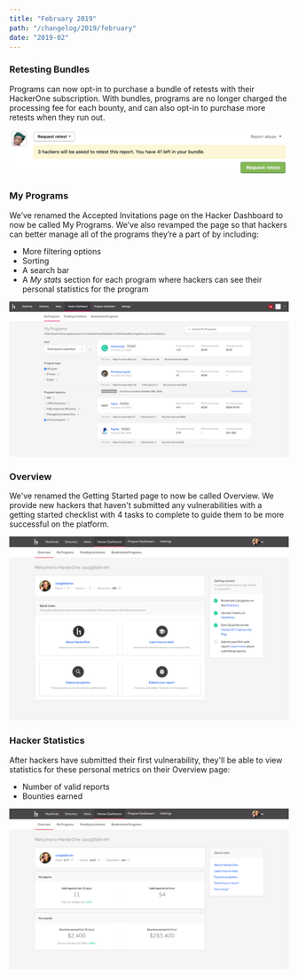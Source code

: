 ```yaml
---
title: "February 2019"
path: "/changelog/2019/february"
date: "2019-02"
---
```


### Retesting Bundles
Programs can now opt-in to purchase a bundle of retests with their HackerOne subscription. With bundles, programs are no longer charged the processing fee for each bounty, and can also opt-in to purchase more retests when they run out.

![Retesting Bundles](./images/feb_2019_retesting_bundles.png)

### My Programs
We’ve renamed the Accepted Invitations page on the Hacker Dashboard to now be called My Programs. We’ve also revamped the page so that hackers can better manage all of the programs they’re a part of by including:
* More filtering options
* Sorting
* A search bar
* A *My stats* section for each program where hackers can see their personal statistics for the program

![My Programs](./images/feb_2019_my_programs.png)

### Overview
We've renamed the Getting Started page to now be called Overview. We provide new hackers that haven't submitted any vulnerabilities with a getting started checklist with 4 tasks to complete to guide them to be more successful on the platform.    

![Hacker Dashboard Checklist](./images/feb_2019_hackerdashboard_checklist.png)

### Hacker Statistics
After hackers have submitted their first vulnerability, they'll be able to view statistics for these personal metrics on their Overview page:
* Number of valid reports  
* Bounties earned

![Hacker Dashboard Statistics](./images/feb_2019_hackerdashboard_statistics.png)
